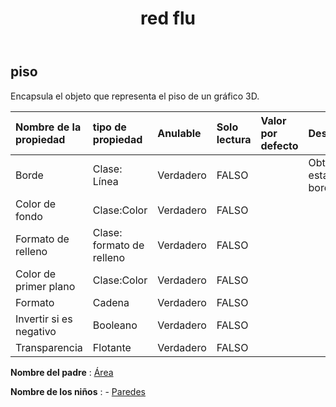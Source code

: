 ﻿---
title: red flu
second_title: Aspose.Cells Cloud Documen
type: docs
url: /es/specification/model/floor/
description: "Aspose.Cells Especificación del modelo de nube: Piso. Maneje sin esfuerzo Excel y otros documentos de hoja de cálculo con funciones como abrir, generar, editar, dividir, fusionar, comparar y convertir."
kwords: Excel, Office, Hoja de cálculo, Nube REST API, Piso
weight: 50
---
## **piso**

 Encapsula el objeto que representa el piso de un gráfico 3D.

| Nombre de la propiedad| tipo de propiedad| Anulable| Solo lectura| Valor por defecto| Descripción|
|:- |:- |:- |:- |:- |:- |
| Borde| Clase: Línea| Verdadero| FALSO|| Obtiene o establece el borde.|
| Color de fondo| Clase:Color| Verdadero| FALSO|||
| Formato de relleno| Clase: formato de relleno| Verdadero| FALSO|||
| Color de primer plano| Clase:Color| Verdadero| FALSO|||
| Formato| Cadena| Verdadero| FALSO|||
| Invertir si es negativo| Booleano| Verdadero| FALSO|||
| Transparencia| Flotante| Verdadero| FALSO|||

**Nombre del padre** : [Área](/specification/model/area)

**Nombre de los niños** : 
	-  [Paredes](walls) 
